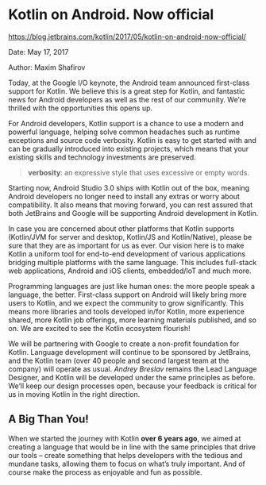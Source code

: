 # Kotlin on Android. Now official

https://blog.jetbrains.com/kotlin/2017/05/kotlin-on-android-now-official/

Date: May 17, 2017

Author: Maxim Shafirov

Today, at the Google I/O keynote, the Android team announced first-class support for Kotlin. We believe this is a great step for Kotlin, and fantastic news for Android developers as well as the rest of our community. We’re thrilled with the opportunities this opens up.

For Android developers, Kotlin support is a chance to use a modern and powerful language, helping solve common headaches such as runtime exceptions and source code verbosity. Kotlin is easy to get started with and can be gradually introduced into existing projects, which means that your existing skills and technology investments are preserved.

> **verbosity**: an expressive style that uses excessive or empty words.

Starting now, Android Studio 3.0 ships with Kotlin out of the box, meaning Android developers no longer need to install any extras or worry about compatibility. It also means that moving forward, you can rest assured that both JetBrains and Google will be supporting Android development in Kotlin.

In case you are concerned about other platforms that Kotlin supports (Kotlin/JVM for server and desktop, Kotlin/JS and Kotlin/Native), please be sure that they are as important for us as ever. Our vision here is to make Kotlin a uniform tool for end-to-end development of various applications bridging multiple platforms with the same language. This includes full-stack web applications, Android and iOS clients, embedded/IoT and much more.

Programming languages are just like human ones: the more people speak a language, the better. First-class support on Android will likely bring more users to Kotlin, and we expect the community to grow significantly. This means more libraries and tools developed in/for Kotlin, more experience shared, more Kotlin job offerings, more learning materials published, and so on. We are excited to see the Kotlin ecosystem flourish!

We will be partnering with Google to create a non-profit foundation for Kotlin. Language development will continue to be sponsored by JetBrains, and the Kotlin team (over 40 people and second largest team at the company) will operate as usual. *Andrey Breslav* remains the Lead Language Designer, and Kotlin will be developed under the same principles as before. We’ll keep our design processes open, because your feedback is critical for us in moving Kotlin in the right direction.

## A Big Than You!

When we started the journey with Kotlin **over 6 years ago**, we aimed at creating a language that would be in line with the same principles that drive our tools – create something that helps developers with the tedious and mundane tasks, allowing them to focus on what’s truly important. And of course make the process as enjoyable and fun as possible.